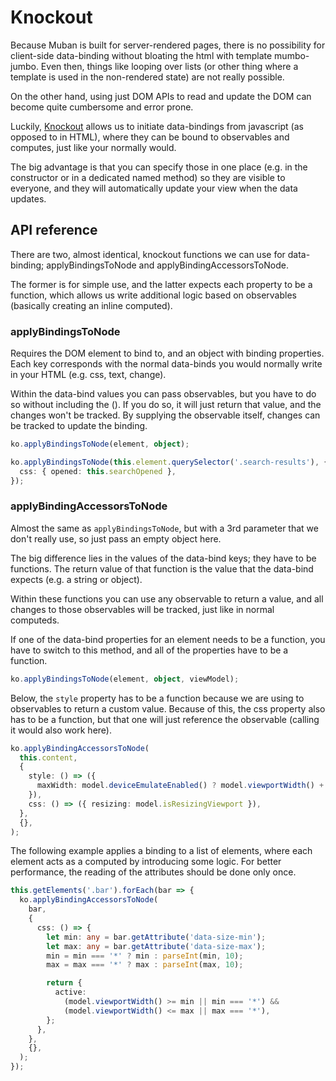 # Knockout

Because Muban is built for server-rendered pages, there is no possibility for client-side
data-binding without bloating the html with template mumbo-jumbo. Even then, things like looping
over lists (or other thing where a template is used in the non-rendered state) are not really
possible.

On the other hand, using just DOM APIs to read and update the DOM can become quite cumbersome and
error prone.

Luckily, [Knockout](https://knockoutjs.com/) allows us to initiate data-bindings from javascript (as
opposed to in HTML), where they can be bound to observables and computes, just like your normally
would.

The big advantage is that you can specify those in one place (e.g. in the constructor or in a
dedicated named method) so they are visible to everyone, and they will automatically update your
view when the data updates.

## API reference

There are two, almost identical, knockout functions we can use for data-binding; applyBindingsToNode
and applyBindingAccessorsToNode.

The former is for simple use, and the latter expects each property to be a function, which allows us
write additional logic based on observables (basically creating an inline computed).

### applyBindingsToNode

Requires the DOM element to bind to, and an object with binding properties. Each key corresponds
with the normal data-binds you would normally write in your HTML (e.g. css, text, change).

Within the data-bind values you can pass observables, but you have to do so without including the
(). If you do so, it will just return that value, and the changes won't be tracked. By supplying the
observable itself, changes can be tracked to update the binding.

```typescript
ko.applyBindingsToNode(element, object);
```

```typescript
ko.applyBindingsToNode(this.element.querySelector('.search-results'), {
  css: { opened: this.searchOpened },
});
```

### applyBindingAccessorsToNode

Almost the same as `applyBindingsToNode`, but with a 3rd parameter that we don't really use, so just
pass an empty object here.

The big difference lies in the values of the data-bind keys; they have to be functions. The return
value of that function is the value that the data-bind expects (e.g. a string or object).

Within these functions you can use any observable to return a value, and all changes to those
observables will be tracked, just like in normal computeds.

If one of the data-bind properties for an element needs to be a function, you have to switch to this
method, and all of the properties have to be a function.

```typescript
ko.applyBindingsToNode(element, object, viewModel);
```

Below, the `style` property has to be a function because we are using to observables to return a
custom value. Because of this, the css property also has to be a function, but that one will just
reference the observable (calling it would also work here).

```typescript
ko.applyBindingAccessorsToNode(
  this.content,
  {
    style: () => ({
      maxWidth: model.deviceEmulateEnabled() ? model.viewportWidth() + 'px' : '100%',
    }),
    css: () => ({ resizing: model.isResizingViewport }),
  },
  {},
);
```

The following example applies a binding to a list of elements, where each element acts as a computed
by introducing some logic. For better performance, the reading of the attributes should be done only
once.

```typescript
this.getElements('.bar').forEach(bar => {
  ko.applyBindingAccessorsToNode(
    bar,
    {
      css: () => {
        let min: any = bar.getAttribute('data-size-min');
        let max: any = bar.getAttribute('data-size-max');
        min = min === '*' ? min : parseInt(min, 10);
        max = max === '*' ? max : parseInt(max, 10);

        return {
          active:
            (model.viewportWidth() >= min || min === '*') &&
            (model.viewportWidth() <= max || max === '*'),
        };
      },
    },
    {},
  );
});
```
